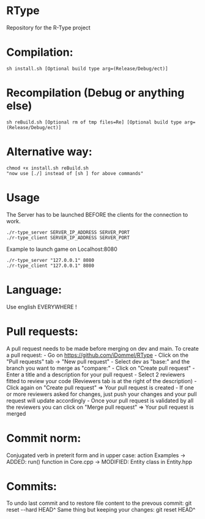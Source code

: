 # RType
Repository for the R-Type project

# Compilation:
    sh install.sh [Optional build type arg=(Release/Debug/ect)]

# Recompilation (Debug or anything else)
    sh reBuild.sh [Optional rm of tmp files=Re] [Optional build type arg=(Release/Debug/ect)]

# Alternative way:
    chmod +x install.sh reBuild.sh
    "now use [./] instead of [sh ] for above commands"

# Usage
The Server has to be launched BEFORE the clients for the connection to work.


    ./r-type_server SERVER_IP_ADDRESS SERVER_PORT
    ./r-type_client SERVER_IP_ADDRESS SERVER_PORT

Example to launch game on Localhost:8080

    ./r-type_server "127.0.0.1" 8080
    ./r-type_client "127.0.0.1" 8080

# Language:
Use english EVERYWHERE !

# Pull requests:
A pull request needs to be made before merging on dev and main.
To create a pull request:
    - Go on https://github.com/iDommel/RType
    - Click on the "Pull requests" tab -> "New pull request"
    - Select dev as "base:" and the branch you want to merge as "compare:"
    - Click on "Create pull request"
    - Enter a title and a description for your pull request
    - Select 2 reviewers fitted to review your code (Reviewers tab is at the right of the description)
    - Click again on "Create pull request" => Your pull request is created
    - If one or more reviewers asked for changes, just push your changes and your pull request will update accordingly
    - Once your pull request is validated by all the reviewers you can click on "Merge pull request" => Your pull request is merged

# Commit norm:
Conjugated verb in preterit form and in upper case: action
Examples -> ADDED: run() function in Core.cpp
         -> MODIFIED: Entity class in Entity.hpp

# Commits:
To undo last commit and to restore file content to the prevous commit:
    git reset --hard HEAD^
Same thing but keeping your changes:
    git reset HEAD^